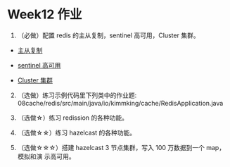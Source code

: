 # Week12 作业 

1. （必做）配置 redis 的主从复制，sentinel 高可用，Cluster 集群。

- [主从复制](/Week_12/master-slave) 

- [sentinel 高可用](/Week_12/sentinel) 

- [Cluster 集群](/Week_12/cluster)

2. （选做）练习示例代码里下列类中的作业题:
08cache/redis/src/main/java/io/kimmking/cache/RedisApplication.java

3. （选做☆）练习 redission 的各种功能。

4. （选做☆☆）练习 hazelcast 的各种功能。

5. （选做☆☆☆）搭建 hazelcast 3 节点集群，写入 100 万数据到一个 map，模拟和演 示高可用。
